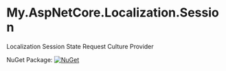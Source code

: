 # My.AspNetCore.Localization.Session
Localization Session State Request Culture Provider

NuGet Package: [![NuGet](https://img.shields.io/nuget/v/My.AspNetCore.Localization.Session.svg)](https://nuget.org/packages/My.AspNetCore.Localization.Session)